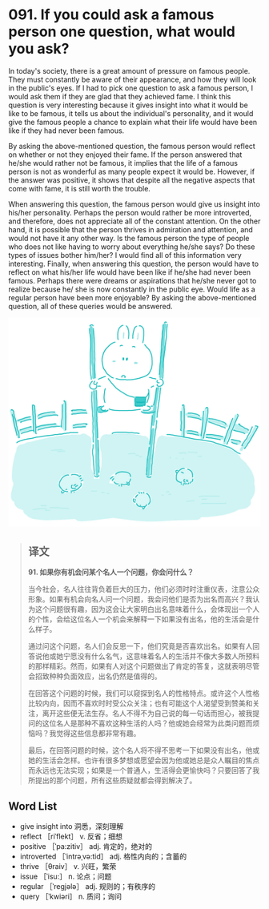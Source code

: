 # 091. If you could ask a famous person one question, what would you ask?

In today's society, there is a great amount of pressure on famous people. They must constantly be aware of their appearance, and how they will look in the public's eyes. If I had to pick one question to ask a famous person, I would ask them if they are glad that they achieved fame. I think this question is very interesting because it gives insight into what it would be like to be famous, it tells us about the individual's personality, and it would give the famous people a chance to explain what their life would have been like if they had never been famous.

By asking the above-mentioned question, the famous person would reflect on whether or not they enjoyed their fame. If the person answered that he/she would rather not be famous, it implies that the life of a famous person is not as wonderful as many people expect it would be. However, if the answer was positive, it shows that despite all the negative aspects that come with fame, it is still worth the trouble.

When answering this question, the famous person would give us insight into his/her personality. Perhaps the person would rather be more introverted, and therefore, does not appreciate all of the constant attention. On the other hand, it is possible that the person thrives in admiration and attention, and would not have it any other way. Is the famous person the type of people who does not like having to worry about everything he/she says? Do these types of issues bother him/her? I would find all of this information very interesting. Finally, when answering this question, the person would have to reflect on what his/her life would have been like if he/she had never been famous. Perhaps there were dreams or aspirations that he/she never got to realize because he/ she is now constantly in the public eye. Would life as a regular person have been more enjoyable? By asking the above-mentioned question, all of these queries would be answered.

![](.gitbook/assets/toefl-ibt-high-score-essays-091.jpg)

> ## 译文
>
> **91. 如果你有机会问某个名人一个问题，你会问什么？**
>
> 当今社会，名人往往背负着巨大的压力，他们必须时时注重仪表，注意公众形象。如果有机会向名人问一个问题，我会问他们是否为出名而高兴？我认为这个问题很有趣，因为这会让大家明白出名意味着什么，会体现出一个人的个性，会给这位名人一个机会来解释一下如果没有出名，他的生活会是什么样子。
>
> 通过问这个问题，名人们会反思一下，他们究竟是否喜欢出名。如果有人回答说他或她宁愿没有什么名气，这意味着名人的生活并不像大多数人所预料的那样精彩。然而，如果有人对这个问题做出了肯定的答复，这就表明尽管会招致种种负面效应，出名仍然是值得的。
>
> 在回答这个问题的时候，我们可以窥探到名人的性格特点。或许这个人性格比较内向，因而不喜欢时时受公众关注；也有可能这个人渴望受到赞美和关注，离开这些便无法生存。名人不得不为自己说的每一句话而担心，被我提问的这位名人是那种不喜欢这种生活的人吗？他或她会经常为此类问题而烦恼吗？我觉得这些信息都非常有趣。
>
> 最后，在回答问题的时候，这个名人将不得不思考一下如果没有出名，他或她的生活会怎样。也许有很多梦想或愿望会因为他或她总是众人瞩目的焦点而永远也无法实现；如果是一个普通人，生活得会更愉快吗？只要回答了我所提出的那个问题，所有这些质疑就都会得到解决了。

## Word List

* give insight into 洞悉，深刻理解
* reflect ［riˈflekt］ v. 反省；细想
* positive ［ˈpa:zitiv］ adj. 肯定的，绝对的
* introverted ［ˈintrəˌvə:tid］ adj. 格性内向的；含蓄的
* thrive ［θraiv］ v. 兴旺，繁荣
* issue ［ˈisu:］ n. 论点；问题
* regular ［ˈregjələ］ adj. 规则的；有秩序的
* query ［ˈkwiəri］ n. 质问；询问


